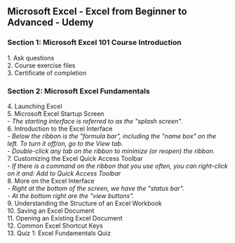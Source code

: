 <h2>Microsoft Excel - Excel from Beginner to Advanced - Udemy</h2>
<h3>Section 1: Microsoft Excel 101 Course Introduction</h3>
1. Ask questions<br>
2. Course exercise files<br>
3. Certificate of completion<br>
<h3>Section 2: Microsoft Excel Fundamentals</h3>
4. Launching Excel<br>
5. Microsoft Excel Startup Screen<br>
<i>- The starting interface is referred to as the "splash screen".</i><br>
6. Introduction to the Excel Interface<br>
<i>- Below the ribbon is the "formula bar", including the "name box" on the left. To turn it off/on, go to the View tab.</i><br>
<i>- Double-click any tab on the ribbon to minimize (or reopen) the ribbon.</i><br>
7. Customizing the Excel Quick Access Toolbar<br>
<i>- If there is a command on the ribbon that you use often, you can right-click on it and: Add to Quick Access Toolbar</i><br>
8. More on the Excel Interface<br>
<i>- Right at the bottom of the screen, we have the "status bar".</i><br>
<i>- At the bottom right are the "view buttons".</i><br>
9. Understanding the Structure of an Excel Workbook<br>
10. Saving an Excel Document<br>
11. Opening an Existing Excel Document<br>
12. Common Excel Shortcut Keys<br>
13. Quiz 1: Excel Fundamentals Quiz<br>
